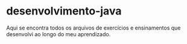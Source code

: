 # desenvolvimento-java
Aqui se encontra todos os arquivos de exercícios e ensinamentos que desenvolvi ao longo do meu aprendizado.
